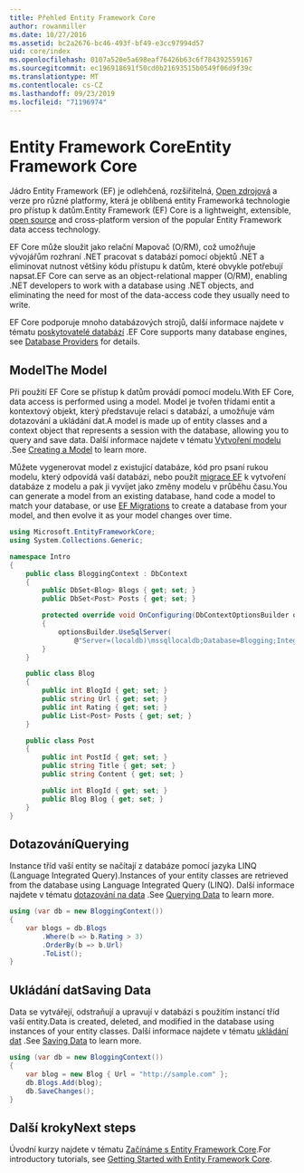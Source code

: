 ```yaml
---
title: Přehled Entity Framework Core
author: rowanmiller
ms.date: 10/27/2016
ms.assetid: bc2a2676-bc46-493f-bf49-e3cc97994d57
uid: core/index
ms.openlocfilehash: 0107a520e5a698eaf76426b63c6f784392559167
ms.sourcegitcommit: ec196918691f50cd0b21693515b0549f06d9f39c
ms.translationtype: MT
ms.contentlocale: cs-CZ
ms.lasthandoff: 09/23/2019
ms.locfileid: "71196974"
---
```

# <a name="entity-framework-core"></a><span data-ttu-id="e5472-102">Entity Framework Core</span><span class="sxs-lookup"><span data-stu-id="e5472-102">Entity Framework Core</span></span>

<span data-ttu-id="e5472-103">Jádro Entity Framework (EF) je odlehčená, rozšiřitelná, [Open zdrojová](https://github.com/aspnet/EntityFrameworkCore) a verze pro různé platformy, která je oblíbená entity Frameworká technologie pro přístup k datům.</span><span class="sxs-lookup"><span data-stu-id="e5472-103">Entity Framework (EF) Core is a lightweight, extensible, [open source](https://github.com/aspnet/EntityFrameworkCore) and cross-platform version of the popular Entity Framework data access technology.</span></span>

<span data-ttu-id="e5472-104">EF Core může sloužit jako relační Mapovač (O/RM), což umožňuje vývojářům rozhraní .NET pracovat s databází pomocí objektů .NET a eliminovat nutnost většiny kódu přístupu k datům, které obvykle potřebují napsat.</span><span class="sxs-lookup"><span data-stu-id="e5472-104">EF Core can serve as an object-relational mapper (O/RM), enabling .NET developers to work with a database using .NET objects, and eliminating the need for most of the data-access code they usually need to write.</span></span>

<span data-ttu-id="e5472-105">EF Core podporuje mnoho databázových strojů, další informace najdete v tématu [poskytovatelé databází](providers/index.md) .</span><span class="sxs-lookup"><span data-stu-id="e5472-105">EF Core supports many database engines, see [Database Providers](providers/index.md) for details.</span></span>

## <a name="the-model"></a><span data-ttu-id="e5472-106">Model</span><span class="sxs-lookup"><span data-stu-id="e5472-106">The Model</span></span>

<span data-ttu-id="e5472-107">Při použití EF Core se přístup k datům provádí pomocí modelu.</span><span class="sxs-lookup"><span data-stu-id="e5472-107">With EF Core, data access is performed using a model.</span></span> <span data-ttu-id="e5472-108">Model je tvořen třídami entit a kontextový objekt, který představuje relaci s databází, a umožňuje vám dotazování a ukládání dat.</span><span class="sxs-lookup"><span data-stu-id="e5472-108">A model is made up of entity classes and a context object that represents a session with the database, allowing you to query and save data.</span></span> <span data-ttu-id="e5472-109">Další informace najdete v tématu [Vytvoření modelu](modeling/index.md) .</span><span class="sxs-lookup"><span data-stu-id="e5472-109">See [Creating a Model](modeling/index.md) to learn more.</span></span>

<span data-ttu-id="e5472-110">Můžete vygenerovat model z existující databáze, kód pro psaní rukou modelu, který odpovídá vaší databázi, nebo použít [migrace EF](managing-schemas/migrations/index.md) k vytvoření databáze z modelu a pak ji vyvíjet jako změny modelu v průběhu času.</span><span class="sxs-lookup"><span data-stu-id="e5472-110">You can generate a model from an existing database, hand code a model to match your database, or use [EF Migrations](managing-schemas/migrations/index.md) to create a database from your model, and then evolve it as your model changes over time.</span></span>

``` csharp
using Microsoft.EntityFrameworkCore;
using System.Collections.Generic;

namespace Intro
{
    public class BloggingContext : DbContext
    {
        public DbSet<Blog> Blogs { get; set; }
        public DbSet<Post> Posts { get; set; }

        protected override void OnConfiguring(DbContextOptionsBuilder optionsBuilder)
        {
            optionsBuilder.UseSqlServer(
                @"Server=(localdb)\mssqllocaldb;Database=Blogging;Integrated Security=True");
        }
    }

    public class Blog
    {
        public int BlogId { get; set; }
        public string Url { get; set; }
        public int Rating { get; set; }
        public List<Post> Posts { get; set; }
    }

    public class Post
    {
        public int PostId { get; set; }
        public string Title { get; set; }
        public string Content { get; set; }

        public int BlogId { get; set; }
        public Blog Blog { get; set; }
    }
}
```

## <a name="querying"></a><span data-ttu-id="e5472-111">Dotazování</span><span class="sxs-lookup"><span data-stu-id="e5472-111">Querying</span></span>

<span data-ttu-id="e5472-112">Instance tříd vaší entity se načítají z databáze pomocí jazyka LINQ (Language Integrated Query).</span><span class="sxs-lookup"><span data-stu-id="e5472-112">Instances of your entity classes are retrieved from the database using Language Integrated Query (LINQ).</span></span> <span data-ttu-id="e5472-113">Další informace najdete v tématu [dotazování na data](querying/index.md) .</span><span class="sxs-lookup"><span data-stu-id="e5472-113">See [Querying Data](querying/index.md) to learn more.</span></span>

``` csharp
using (var db = new BloggingContext())
{
    var blogs = db.Blogs
        .Where(b => b.Rating > 3)
        .OrderBy(b => b.Url)
        .ToList();
}
```

## <a name="saving-data"></a><span data-ttu-id="e5472-114">Ukládání dat</span><span class="sxs-lookup"><span data-stu-id="e5472-114">Saving Data</span></span>

<span data-ttu-id="e5472-115">Data se vytvářejí, odstraňují a upravují v databázi s použitím instancí tříd vaší entity.</span><span class="sxs-lookup"><span data-stu-id="e5472-115">Data is created, deleted, and modified in the database using instances of your entity classes.</span></span> <span data-ttu-id="e5472-116">Další informace najdete v tématu [ukládání dat](saving/index.md) .</span><span class="sxs-lookup"><span data-stu-id="e5472-116">See [Saving Data](saving/index.md) to learn more.</span></span>

``` csharp
using (var db = new BloggingContext())
{
    var blog = new Blog { Url = "http://sample.com" };
    db.Blogs.Add(blog);
    db.SaveChanges();
}
```

## <a name="next-steps"></a><span data-ttu-id="e5472-117">Další kroky</span><span class="sxs-lookup"><span data-stu-id="e5472-117">Next steps</span></span>

<span data-ttu-id="e5472-118">Úvodní kurzy najdete v tématu [Začínáme s Entity Framework Core](get-started/index.md).</span><span class="sxs-lookup"><span data-stu-id="e5472-118">For introductory tutorials, see [Getting Started with Entity Framework Core](get-started/index.md).</span></span>

